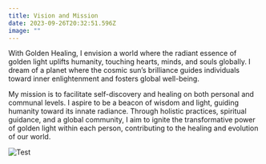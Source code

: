 ```yaml
---
title: Vision and Mission
date: 2023-09-26T20:32:51.596Z
image: ""
---
```

With Golden Healing, I envision a world where the radiant essence of golden light uplifts humanity, touching hearts, minds, and souls globally. I dream of a planet where the cosmic sun’s brilliance guides individuals toward inner enlightenment and fosters global well-being.



My mission is to facilitate self-discovery and healing on both personal and communal levels. I aspire to be a beacon of wisdom and light, guiding humanity toward its innate radiance. Through holistic practices, spiritual guidance, and a global community, I aim to ignite the transformative power of golden light within each person, contributing to the healing and evolution of our world.

![Test](/images/c1996160-1189-4dae-873e-057254bc9dea.jpg)
